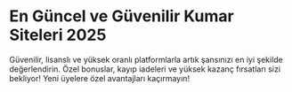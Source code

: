 # En Güncel ve Güvenilir Kumar Siteleri 2025
Güvenilir, lisanslı ve yüksek oranlı platformlarla artık şansınızı en iyi şekilde değerlendirin. Özel bonuslar, kayıp iadeleri ve yüksek kazanç fırsatları sizi bekliyor! Yeni üyelere özel avantajları kaçırmayın!
